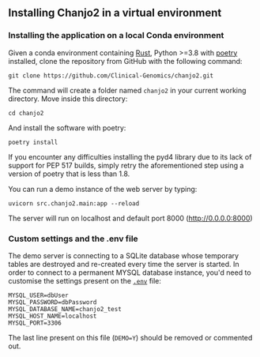 ## Installing Chanjo2 in a virtual environment

### Installing the application on a local Conda environment

Given a conda environment containing [Rust][rust], Python >=3.8 with [poetry](https://github.com/python-poetry/poetry) installed, clone the repository from GitHub with the following command:

```
git clone https://github.com/Clinical-Genomics/chanjo2.git
```

The command will create a folder named `chanjo2` in your current working directory. Move inside this directory:

```
cd chanjo2
```

And install the software with poetry:

```
poetry install
```

If you encounter any difficulties installing the pyd4 library due to its lack of support for PEP 517 builds, simply retry the aforementioned step using a version of poetry that is less than 1.8.


You can run a demo instance of the web server by typing:

```
uvicorn src.chanjo2.main:app --reload
```

The server will run on localhost and default port 8000 (http://0.0.0.0:8000)


### Custom settings and the .env file

The demo server is connecting to a SQLite database whose temporary tables are destroyed and re-created every time the server is started.
In order to connect to a permanent MYSQL database instance, you'd need to customise the settings present on the [`.env`](https://github.com/Clinical-Genomics/chanjo2/blob/main/.env) file:

```
MYSQL_USER=dbUser
MYSQL_PASSWORD=dbPassword
MYSQL_DATABASE_NAME=chanjo2_test
MYSQL_HOST_NAME=localhost
MYSQL_PORT=3306
```

The last line present on this file (`DEMO=Y`) should be removed or commented out.

[rust]: https://www.rust-lang.org/
